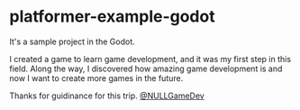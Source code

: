 # platformer-example-godot
It's a sample project in the Godot.

I created a game to learn game development, and it was my first step in this field. 
Along the way, I discovered how amazing game development is and now I want to create more games in the future.

Thanks for guidinance for this trip. [@NULLGameDev](https://www.youtube.com/channel/UC_DV_XlyV-JXmAjUjg68ROg)
